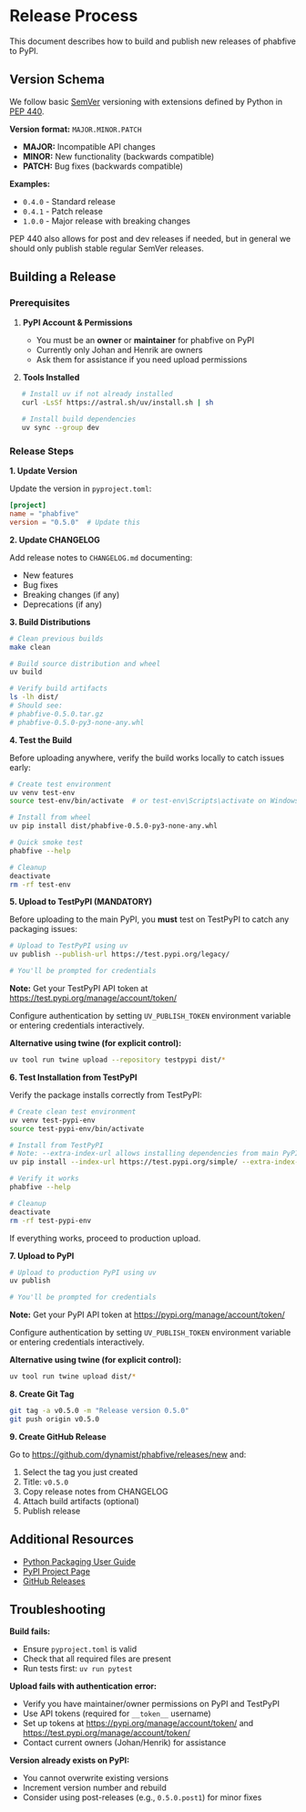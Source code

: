 # Release Process

This document describes how to build and publish new releases of phabfive to PyPI.

## Version Schema

We follow basic [SemVer](https://semver.org/) versioning with extensions defined by Python in [PEP 440](https://peps.python.org/pep-0440/).

**Version format:** `MAJOR.MINOR.PATCH`

- **MAJOR:** Incompatible API changes
- **MINOR:** New functionality (backwards compatible)
- **PATCH:** Bug fixes (backwards compatible)

**Examples:**

- `0.4.0` - Standard release
- `0.4.1` - Patch release
- `1.0.0` - Major release with breaking changes

PEP 440 also allows for post and dev releases if needed, but in general we should only publish stable regular SemVer releases.

## Building a Release

### Prerequisites

1. **PyPI Account & Permissions**
   - You must be an **owner** or **maintainer** for phabfive on PyPI
   - Currently only Johan and Henrik are owners
   - Ask them for assistance if you need upload permissions

2. **Tools Installed**
```bash
   # Install uv if not already installed
   curl -LsSf https://astral.sh/uv/install.sh | sh

   # Install build dependencies
   uv sync --group dev
```

### Release Steps

**1. Update Version**

Update the version in `pyproject.toml`:
```toml
[project]
name = "phabfive"
version = "0.5.0"  # Update this
```

**2. Update CHANGELOG**

Add release notes to `CHANGELOG.md` documenting:
- New features
- Bug fixes
- Breaking changes (if any)
- Deprecations (if any)

**3. Build Distributions**

```bash
# Clean previous builds
make clean

# Build source distribution and wheel
uv build

# Verify build artifacts
ls -lh dist/
# Should see:
# phabfive-0.5.0.tar.gz
# phabfive-0.5.0-py3-none-any.whl
```

**4. Test the Build**

Before uploading anywhere, verify the build works locally to catch issues early:
```bash
# Create test environment
uv venv test-env
source test-env/bin/activate  # or test-env\Scripts\activate on Windows

# Install from wheel
uv pip install dist/phabfive-0.5.0-py3-none-any.whl

# Quick smoke test
phabfive --help

# Cleanup
deactivate
rm -rf test-env
```

**5. Upload to TestPyPI (MANDATORY)**

Before uploading to the main PyPI, you **must** test on TestPyPI to catch any packaging issues:

```bash
# Upload to TestPyPI using uv
uv publish --publish-url https://test.pypi.org/legacy/

# You'll be prompted for credentials
```

**Note:** Get your TestPyPI API token at https://test.pypi.org/manage/account/token/

Configure authentication by setting `UV_PUBLISH_TOKEN` environment variable or entering credentials interactively.

**Alternative using twine (for explicit control):**
```bash
uv tool run twine upload --repository testpypi dist/*
```

**6. Test Installation from TestPyPI**

Verify the package installs correctly from TestPyPI:

```bash
# Create clean test environment
uv venv test-pypi-env
source test-pypi-env/bin/activate

# Install from TestPyPI
# Note: --extra-index-url allows installing dependencies from main PyPI
uv pip install --index-url https://test.pypi.org/simple/ --extra-index-url https://pypi.org/simple/ phabfive

# Verify it works
phabfive --help

# Cleanup
deactivate
rm -rf test-pypi-env
```

If everything works, proceed to production upload.

**7. Upload to PyPI**

```bash
# Upload to production PyPI using uv
uv publish

# You'll be prompted for credentials
```

**Note:** Get your PyPI API token at https://pypi.org/manage/account/token/

Configure authentication by setting `UV_PUBLISH_TOKEN` environment variable or entering credentials interactively.

**Alternative using twine (for explicit control):**
```bash
uv tool run twine upload dist/*
```

**8. Create Git Tag**

```bash
git tag -a v0.5.0 -m "Release version 0.5.0"
git push origin v0.5.0
```

**9. Create GitHub Release**

Go to https://github.com/dynamist/phabfive/releases/new and:

1. Select the tag you just created
2. Title: `v0.5.0`
3. Copy release notes from CHANGELOG
4. Attach build artifacts (optional)
5. Publish release

## Additional Resources

- [Python Packaging User Guide](https://packaging.python.org/en/latest/tutorials/packaging-projects/)
- [PyPI Project Page](https://pypi.org/project/phabfive/)
- [GitHub Releases](https://github.com/dynamist/phabfive/releases)

## Troubleshooting

**Build fails:**

- Ensure `pyproject.toml` is valid
- Check that all required files are present
- Run tests first: `uv run pytest`

**Upload fails with authentication error:**

- Verify you have maintainer/owner permissions on PyPI and TestPyPI
- Use API tokens (required for `__token__` username)
- Set up tokens at https://pypi.org/manage/account/token/ and https://test.pypi.org/manage/account/token/
- Contact current owners (Johan/Henrik) for assistance

**Version already exists on PyPI:**

- You cannot overwrite existing versions
- Increment version number and rebuild
- Consider using post-releases (e.g., `0.5.0.post1`) for minor fixes
